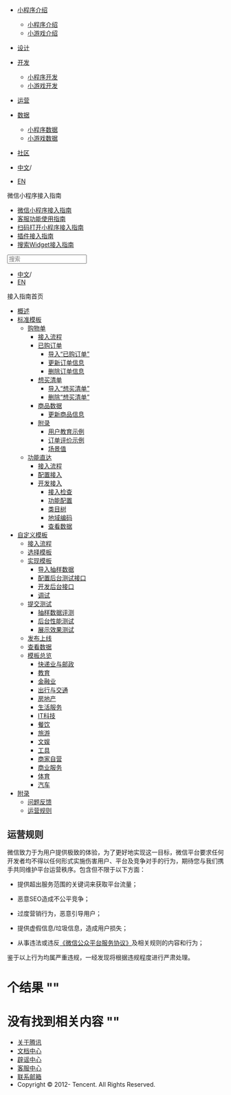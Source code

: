 <div class="book with-summary">

<div class="head">

<div class="head_box">

# [](javascript:; "_('微信公众平台 小程序')")

<div class="header_ctrls">

*   [小程序介绍](javascript:;)
    *   [小程序介绍](https://developers.weixin.qq.com/miniprogram/introduction/index.html?t=18110117)
    *   [小游戏介绍](https://developers.weixin.qq.com/minigame/introduction/index.html?t=18110117)
*   [设计](https://developers.weixin.qq.com/miniprogram/design/index.html?t=18110117)
*   [开发](javascript:;)
    *   [小程序开发](https://developers.weixin.qq.com/miniprogram/dev/index.html?t=18110117)
    *   [小游戏开发](https://developers.weixin.qq.com/minigame/dev/index.html?t=18110117)
*   [运营](https://developers.weixin.qq.com/miniprogram/product/index.html?t=18110117)
*   [数据](javascript:;)
    *   [小程序数据](https://developers.weixin.qq.com/miniprogram/analysis/index.html?t=18110117)
    *   [小游戏数据](https://developers.weixin.qq.com/minigame/analysis/index.html?t=18110117)
*   [社区](https://developers.weixin.qq.com/)

*   [中文](https://developers.weixin.qq.com/miniprogram/introduction/widget/appendix/rule.html?t=18110117)<span class="split-line">/</span>
*   [EN](https://developers.weixin.qq.com/miniprogram/en/introduction/widget/appendix/rule.html?t=18110117)

</div>

</div>

</div>

<div class="sub_nav_box">

<div class="sub_nav_inner">

<div class="book-summary-opr" id="js-book-summary-opr"><a class="book-summary-btn"></a></div>

<div class="top_sub_nav">

<div class="top_title_wap"><span class="icon_title icon_doc"></span>

微信小程序接入指南

</div>

*   [微信小程序接入指南](../../)
*   [客服功能使用指南](../../custom.html)
*   [扫码打开小程序接入指南](../../qrcode.html)
*   [插件接入指南](../../plugin.html)
*   [搜索Widget接入指南](../)

</div>

<div id="book-search-input" role="search">

<form><label for="search-input" class="search-icon" id="js-search-icon"></label><input type="text" id="search-input" name="search-input" placeholder="搜索"> </form>

</div>

*   [中文](https://developers.weixin.qq.com/miniprogram/introduction/widget/appendix/rule.html?t=18110117)<span class="split-line">/</span>
*   [EN](https://developers.weixin.qq.com/miniprogram/en/introduction/widget/appendix/rule.html?t=18110117)

</div>

</div>

<div class="book-summary">

<div class="book-summary-home" id="js-summary-home"><a><span class="icon_home_s icon_doc"></span><span class="s_title_2">接入指南首页</span></a></div>

<nav role="navigation">

*   [概述](../)
*   [标准模板](../)
    *   [购物单](../order/)
        *   [接入流程](../order/guide/guide.html)
        *   [已购订单](../order/quickstart/orderlist/import.html)
            *   [导入“已购订单”](../order/quickstart/orderlist/import.html)
            *   [更新订单信息](../order/quickstart/orderlist/update.html)
            *   [删除订单信息](../order/quickstart/orderlist/delete.html)
        *   [想买清单](../order/quickstart/cartlist/import.html)
            *   [导入“想买清单”](../order/quickstart/cartlist/import.html)
            *   [删除“想买清单”](../order/quickstart/cartlist/delete.html)
        *   [商品数据](../order/quickstart/goods/update.html)
            *   [更新商品信息](../order/quickstart/goods/update.html)
        *   [附录](../order/quickstart/example/userteach.html)
            *   [用户教育示例](../order/quickstart/example/userteach.html)
            *   [订单评价示例](../order/quickstart/example/ordercomment.html)
            *   [场景值](../order/quickstart/scene.html)
    *   [功能直达](../func-widget/)
        *   [接入流程](../func-widget/guide/overview.html)
        *   [配置接入](../func-widget/guide/)
        *   [开发接入](../func-widget/quickstart/)
            *   [接入检查](../func-widget/quickstart/apply.html)
            *   [功能配置](../func-widget/quickstart/submit.html)
            *   [类目树](../func-widget/quickstart/category.html)
            *   [地域编码](../func-widget/quickstart/citycode.html)
            *   [查看数据](../func-widget/quickstart/data.html)
*   [自定义模板](../custom/)
    *   [接入流程](../custom/guide/overview.html)
    *   [选择模板](../custom/quickstart/apply/pick.html)
    *   [实现模板](../custom/quickstart/implement/)
        *   [导入抽样数据](../custom/quickstart/implement/import/)
        *   [配置后台测试接口](../custom/quickstart/implement/testconfig.html)
        *   [开发后台接口](../custom/quickstart/implement/server/overview.html)
        *   [调试](../custom/quickstart/implement/debug.html)
    *   [提交测试](../custom/quickstart/test/)
        *   [抽样数据评测](../custom/quickstart/test/datatest.html)
        *   [后台性能测试](../custom/quickstart/test/stresstest.html)
        *   [展示效果测试](../custom/quickstart/test/uitest.html)
    *   [发布上线](../custom/quickstart/release.html)
    *   [查看数据](../custom/quickstart/dataview/)
    *   [模板总览](../template/category.html)
        *   [快递业与邮政](../template/dest/class0.html)
        *   [教育](../template/dest/class1.html)
        *   [金融业](../template/dest/class3.html)
        *   [出行与交通](../template/dest/class4.html)
        *   [房地产](../template/dest/class5.html)
        *   [生活服务](../template/dest/class6.html)
        *   [IT科技](../template/dest/class7.html)
        *   [餐饮](../template/dest/class8.html)
        *   [旅游](../template/dest/class9.html)
        *   [文娱](../template/dest/class11.html)
        *   [工具](../template/dest/class12.html)
        *   [商家自营](../template/dest/class14.html)
        *   [商业服务](../template/dest/class15.html)
        *   [体育](../template/dest/class19.html)
        *   [汽车](../template/dest/class20.html)
*   [附录](./feedback.html)
    *   [问题反馈](./feedback.html)
    *   [运营规则](./rule.html)

</nav>

</div>

<div class="book-body">

<div class="body-inner">

<div class="page-wrapper" tabindex="-1" role="main">

<div class="page-inner">

<div id="book-search-results">

<div class="search-noresults">

<section class="normal markdown-section">

# 运营规则

微信致力于为用户提供极致的体验，为了更好地实现这一目标，微信平台要求任何开发者均不得以任何形式实施伤害用户、平台及竞争对手的行为，期待您与我们携手共同维护平台运营秩序。包含但不限于以下方面：

*   提供超出服务范围的关键词来获取平台流量；

*   恶意SEO造成不公平竞争；

*   过度营销行为，恶意引导用户；

*   提供虚假信息/垃圾信息，造成用户损失；

*   从事违法或违反[《微信公众平台服务协议》](https://mp.weixin.qq.com/cgi-bin/announce?action=getannouncement&key=1503979103&version=1&lang=zh_CN&platform=2)及相关规则的内容和行为；

鉴于以上行为均属严重违规，一经发现将根据违规程度进行严肃处理。

</section>

</div>

<div class="search-results">

<div class="has-results">

# <span class="search-results-count"></span>个结果 "<span class="search-query"></span>"

</div>

<div class="no-results">

# 没有找到相关内容 "<span class="search-query"></span>"

</div>

</div>

</div>

</div>

</div>

<div class="foot" id="footer">

*   [关于腾讯](https://www.tencent.com/)
*   [文档中心](https://developers.weixin.qq.com/miniprogram/introduction/index.html)
*   [辟谣中心](https://mp.weixin.qq.com/cgi-bin/opshowpage?action=dispelinfo)
*   [客服中心](https://kf.qq.com/product/wx_xcx.html)
*   [联系邮箱](mailto:weixinmp@qq.com)
*   Copyright © 2012-<span id="s_copyright_year"></span> Tencent. All Rights Reserved.

</div>

</div>

[](./feedback.html)</div>

</div>
